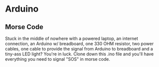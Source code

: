 # Arduino 

## Morse Code

Stuck in the middle of nowhere with a powered laptop, an internet connection, an Arduino w/ breadboard, one 330 OHM resistor, two power cables, one cable to provide the signal from Arduino to breadboard and a tiny-ass LED light? You're in luck. Clone down this .ino file and you'll have everything you need to signal "SOS" in morse code. 